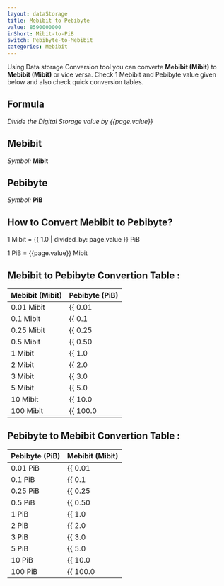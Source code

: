 ```yaml
---
layout: dataStorage
title: Mebibit to Pebibyte
value: 8590000000
inShort: Mibit-to-PiB
switch: Pebibyte-to-Mebibit
categories: Mebibit
---
```


Using Data storage Conversion tool you can converte **Mebibit (Mibit)** to **Mebibit (Mibit)** or vice versa. Check 1 Mebibit and Pebibyte value given below and also check quick conversion tables.

## Formula
*Divide the Digital Storage value by {{page.value}}*

## Mebibit
*Symbol:* **Mibit**

## Pebibyte
*Symbol:* **PiB**

## How to Convert Mebibit to Pebibyte?

1 Mibit = {{ 1.0 | divided_by: page.value }} PiB

1 PiB = {{page.value}} Mibit


## Mebibit to Pebibyte Convertion Table :

| Mebibit (Mibit) | Pebibyte (PiB) |
| ---- | ---- |
| 0.01 Mibit | {{ 0.01 | divided_by: page.value }} PiB |
| 0.1 Mibit | {{ 0.1 | divided_by: page.value }} PiB |
| 0.25 Mibit | {{ 0.25 | divided_by: page.value }} PiB |
| 0.5 Mibit | {{ 0.50 | divided_by: page.value }} PiB |
| 1 Mibit | {{ 1.0 | divided_by: page.value }} PiB |
| 2 Mibit | {{ 2.0 | divided_by: page.value }} PiB |
| 3 Mibit | {{ 3.0 | divided_by: page.value }} PiB |
| 5 Mibit | {{ 5.0 | divided_by: page.value }} PiB |
| 10 Mibit | {{ 10.0 | divided_by: page.value }} PiB |
| 100 Mibit | {{ 100.0 | divided_by: page.value }} PiB |

## Pebibyte to Mebibit Convertion Table :

| Pebibyte (PiB) | Mebibit (Mibit) |
| ---- | ---- |
| 0.01 PiB | {{ 0.01 | times: page.value }} Mibit |
| 0.1 PiB | {{ 0.1 | times: page.value }} Mibit |
| 0.25 PiB | {{ 0.25 | times: page.value }} Mibit |
| 0.5 PiB | {{ 0.50 | times: page.value }} Mibit |
| 1 PiB | {{ 1.0 | times: page.value }} Mibit |
| 2 PiB | {{ 2.0 | times: page.value }} Mibit |
| 3 PiB | {{ 3.0 | times: page.value }} Mibit |
| 5 PiB | {{ 5.0 | times: page.value }} Mibit |
| 10 PiB | {{ 10.0 | times: page.value }} Mibit |
| 100 PiB | {{ 100.0 | times: page.value }} Mibit |


<script>
document.getElementById('selectInput')[7].selected = true
document.getElementById('selectOutput')[21].selected = true
</script>
